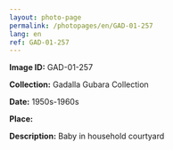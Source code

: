 ```yaml
---
layout: photo-page
permalink: /photopages/en/GAD-01-257
lang: en
ref: GAD-01-257
---
```


**Image ID:** GAD-01-257

**Collection:** Gadalla Gubara Collection

**Date:** 1950s-1960s

**Place:**

**Description:** Baby in household courtyard
